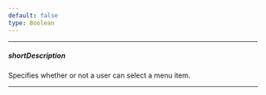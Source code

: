 ```yaml
---
default: false
type: Boolean
---
```

---
##### shortDescription
Specifies whether or not a user can select a menu item.

---
